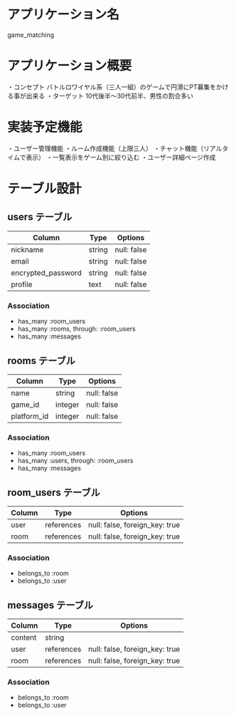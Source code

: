 # アプリケーション名
game_matching

# アプリケーション概要
・コンセプト  バトルロワイヤル系（三人一組）のゲームで円滑にPT募集をかける事が出来る
・ターゲット  10代後半〜30代前半、男性の割合多い

# 実装予定機能
・ユーザー管理機能
・ルーム作成機能（上限三人）
・チャット機能（リアルタイムで表示）
・一覧表示をゲーム別に絞り込む
・ユーザー詳細ページ作成

# テーブル設計

## users テーブル

| Column             | Type   | Options     |
| ------------------ | ------ | ----------- |
| nickname           | string | null: false |
| email              | string | null: false |
| encrypted_password | string | null: false |
| profile            | text   | null: false |

### Association

- has_many :room_users
- has_many :rooms, through: :room_users
- has_many :messages

## rooms テーブル

| Column      | Type    | Options     |
| ----------- | ------- | ----------- |
| name        | string  | null: false |
| game_id     | integer | null: false |
| platform_id | integer | null: false |

### Association

- has_many :room_users
- has_many :users, through: :room_users
- has_many :messages

## room_users テーブル

| Column | Type       | Options                        |
| ------ | ---------- | ------------------------------ |
| user   | references | null: false, foreign_key: true |
| room   | references | null: false, foreign_key: true |

### Association

- belongs_to :room
- belongs_to :user

## messages テーブル

| Column  | Type       | Options                        |
| ------- | ---------- | ------------------------------ |
| content | string     |                                |
| user    | references | null: false, foreign_key: true |
| room    | references | null: false, foreign_key: true |

### Association

- belongs_to :room
- belongs_to :user